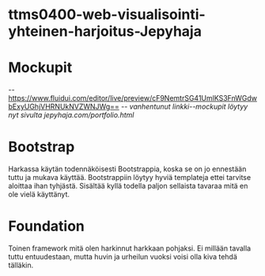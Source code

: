 # ttms0400-web-visualisointi-yhteinen-harjoitus-Jepyhaja

# Mockupit
-- https://www.fluidui.com/editor/live/preview/cF9NemtrSG41UmlKS3FnWGdwbExyUGhjVHRNUkNVZWNJWg== --
*vanhentunut linkki--mockupit löytyy nyt sivulta jepyhaja.com/portfolio.html*


# Bootstrap
Harkassa käytän todennäköisesti Bootstrappia, koska se on jo ennestään tuttu ja mukava käyttää. Bootstrappiin löytyy hyviä templateja ettei tarvitse aloittaa ihan tyhjästä. Sisältää kyllä todella paljon sellaista tavaraa mitä en ole vielä käyttänyt.

# Foundation
Toinen framework mitä olen harkinnut harkkaan pohjaksi. Ei millään tavalla tuttu entuudestaan, mutta huvin ja urheilun vuoksi voisi olla kiva tehdä tälläkin.
